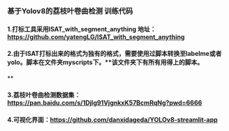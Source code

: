 ### 基于Yolov8的荔枝叶卷曲检测  训练代码

#### 1.打标工具采用ISAT_with_segment_anything   地址：https://github.com/yatengLG/ISAT_with_segment_anything

#### 2.由于ISAT打标出来的格式为独有的格式，需要使用过脚本转换至labelme或者yolo。脚本在文件夹myscripts下。**该文件夹下有所有用得上的脚本。
**
#### 3.荔枝叶卷曲检测数据集：https://pan.baidu.com/s/1Djlg91VjgnkxK57BcmRqNg?pwd=6666 

#### 4.可视化界面：https://github.com/danxidageda/YOLOv8-streamlit-app
